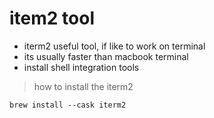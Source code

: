 
# item2 tool

- iterm2 useful tool, if like to work on terminal
- its usually faster than macbook terminal
- install shell integration tools


> how to install the iterm2
```
brew install --cask iterm2
```
